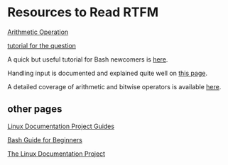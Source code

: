 # Resources to Read RTFM

[Arithmetic Operation](https://www.hackerrank.com/challenges/bash-tutorials---arithmetic-operations/problem?isFullScreen=true)  

[tutorial for the question](https://www.hackerrank.com/challenges/bash-tutorials---arithmetic-operations/tutorial)  

A quick but useful tutorial for Bash newcomers is [here](https://www.panix.com/~elflord/unix/bash-tute.html).

Handling input is documented and explained quite well on [this page](https://tldp.org/LDP/Bash-Beginners-Guide/html/sect_08_02.html).  

A detailed coverage of arithmetic and bitwise operators is available [here](https://tldp.org/LDP/abs/html/ops.html).

## other pages

[ Linux Documentation Project Guides ](https://tldp.org/guides.html)

[Bash Guide for Beginners](https://tldp.org/LDP/Bash-Beginners-Guide/html/index.html)

[The Linux Documentation Project](https://tldp.org/)
